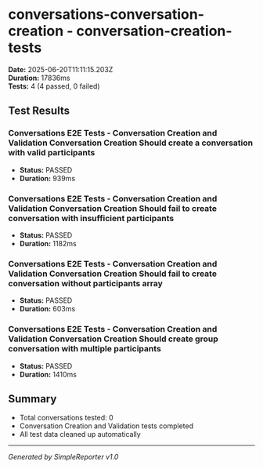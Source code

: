 # conversations-conversation-creation - conversation-creation-tests

**Date:** 2025-06-20T11:11:15.203Z  
**Duration:** 17836ms  
**Tests:** 4 (4 passed, 0 failed)

## Test Results


### Conversations E2E Tests - Conversation Creation and Validation Conversation Creation Should create a conversation with valid participants
- **Status:** PASSED
- **Duration:** 939ms



### Conversations E2E Tests - Conversation Creation and Validation Conversation Creation Should fail to create conversation with insufficient participants
- **Status:** PASSED
- **Duration:** 1182ms



### Conversations E2E Tests - Conversation Creation and Validation Conversation Creation Should fail to create conversation without participants array
- **Status:** PASSED
- **Duration:** 603ms



### Conversations E2E Tests - Conversation Creation and Validation Conversation Creation Should create group conversation with multiple participants
- **Status:** PASSED
- **Duration:** 1410ms



## Summary

- Total conversations tested: 0
- Conversation Creation and Validation tests completed
- All test data cleaned up automatically

---
*Generated by SimpleReporter v1.0*
